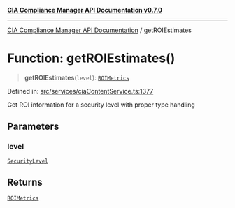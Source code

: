 [**CIA Compliance Manager API Documentation v0.7.0**](../README.md)

***

[CIA Compliance Manager API Documentation](../globals.md) / getROIEstimates

# Function: getROIEstimates()

> **getROIEstimates**(`level`): [`ROIMetrics`](../interfaces/ROIMetrics.md)

Defined in: [src/services/ciaContentService.ts:1377](https://github.com/Hack23/cia-compliance-manager/blob/main/src/services/ciaContentService.ts#L1377)

Get ROI information for a security level with proper type handling

## Parameters

### level

[`SecurityLevel`](../type-aliases/SecurityLevel.md)

## Returns

[`ROIMetrics`](../interfaces/ROIMetrics.md)
